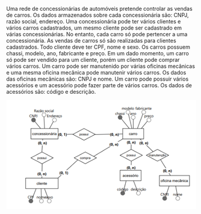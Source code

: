 Uma rede de concessionárias de automóveis pretende controlar as vendas de carros. Os dados armazenados sobre cada concessionária são: CNPJ, razão social, endereço. Uma concessionária pode ter vários clientes e vários carros cadastrados, um mesmo cliente pode ser cadastrado em várias concessionárias. No entanto, cada carro só pode pertencer a uma concessionária. As vendas de carros só são realizadas para clientes cadastrados. Todo cliente deve ter CPF, nome e sexo. Os carros possuem chassi, modelo, ano, fabricante e preço. Em um dado momento, um carro só pode ser vendido para um cliente, porém um cliente pode comprar vários carros. Um carro pode ser manutenido por várias oficinas mecânicas e uma mesma oficina mecânica pode manutenir vários carros. Os dados das oficinas mecânicas são: CNPJ e nome. Um carro pode possuir vários acessórios e um acessório pode fazer parte de vários carros. Os dados de acessórios são: código e descrição.

![](img/ex2.png)